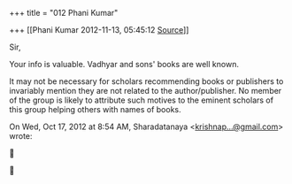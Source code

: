 +++
title = "012 Phani Kumar"

+++
[[Phani Kumar	2012-11-13, 05:45:12 [Source](https://groups.google.com/g/samskrita/c/Xp4WAqVfVos)]]



Sir,

Your info is valuable. Vadhyar and sons' books are well known.

It may not be necessary for scholars recommending books or publishers to invariably mention they are not related to the author/publisher. No member of the group is likely to attribute such motives to the eminent scholars of this group helping others with names of books.  
  

On Wed, Oct 17, 2012 at 8:54 AM, Sharadatanaya \<[krishnap...@gmail.com]()\> wrote:  





